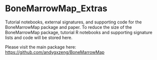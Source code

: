 # BoneMarrowMap_Extras

Tutorial notebooks, external signatures, and supporting code for the BoneMarrowMap package and paper.
To reduce the size of the BoneMarrowMap package, tutorial R notebooks and supporting signature lists and code will be stored here.  

Please visit the main package here: https://github.com/andygxzeng/BoneMarrowMap
